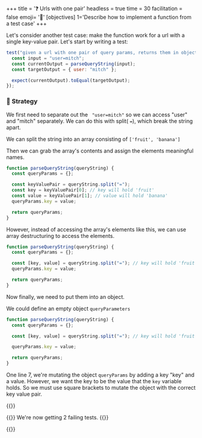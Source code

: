 +++
title = '❓ Urls with one pair'
headless = true
time = 30
facilitation = false
emoji= '🧩'
[objectives]
    1='Describe how to implement a function from a test case'
+++

Let's consider another test case: make the function work for a url with a single key-value pair.
Let's start by writing a test:

```js
test("given a url with one pair of query params, returns them in object form", function () {
  const input = "user=mitch";
  const currentOutput = parseQueryString(input);
  const targetOutput = { user: "mitch" };

  expect(currentOutput).toEqual(targetOutput);
});
```

### 🧭 Strategy

We first need to separate out the ` "user=mitch"` so we can access "user" and "mitch" separately. We can do this with split( `=`), which break the string apart.

We can split the string into an array consisting of `['fruit', 'banana']`

Then we can grab the array's contents and assign the elements meaningful names.

```js
function parseQueryString(queryString) {
  const queryParams = {};

  const keyValuePair = queryString.split("=");
  const key = keyValuePair[0]; // key will hold 'fruit'
  const value = keyValuePair[1]; // value will hold 'banana'
  queryParams.key = value;

  return queryParams;
}
```

However, instead of accessing the array's elements like this, we can use array destructuring to access the elements.

```js
function parseQueryString(queryString) {
  const queryParams = {};

  const [key, value] = queryString.split("="); // key will hold 'fruit', value will hold 'banana
  queryParams.key = value;

  return queryParams;
}
```

Now finally, we need to put them into an object.

We could define an empty object `queryParameters`

```js {linenos=table,hl_lines=["6"],linenostart=1}
function parseQueryString(queryString) {
  const queryParams = {};

  const [key, value] = queryString.split("="); // key will hold 'fruit', value will hold 'banana'

  queryParams.key = value;

  return queryParams;
}
```

One line 7, we're mutating the object `queryParams` by adding a key "key" and a value.
However, we want the key to be the value that the `key` variable holds.
So we must use square brackets to mutate the object with the correct key value pair.

{{<tabs>}}

{{<tab name="Tests">}}
We're now getting 2 failing tests.
{{</tab>}}

{{</tabs>}}
